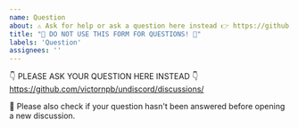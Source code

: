 ```yaml
---
name: Question
about: ⚠️ Ask for help or ask a question here instead 👉 https://github.com/victornpb/undiscord/discussions/
title: "🛑 DO NOT USE THIS FORM FOR QUESTIONS! 🛑"
labels: 'Question'
assignees: ''
---
```


👇 PLEASE ASK YOUR QUESTION HERE INSTEAD 👇
https://github.com/victornpb/undiscord/discussions/

🙏 Please also check if your question hasn't been answered before opening a new discussion.
